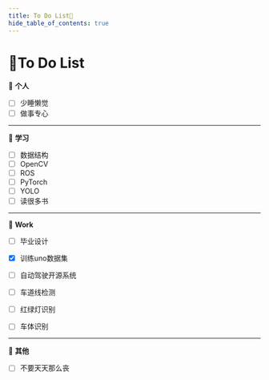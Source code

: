 ```yaml
---
title: To Do List🎯
hide_table_of_contents: true
---
```

# 🎯To Do List

🐽 **个人**
- [ ] 少睡懒觉
- [ ] 做事专心

---

📝 **学习**
- [ ] 数据结构
- [ ] OpenCV
- [ ] ROS
- [ ] PyTorch
- [ ] YOLO
- [ ] 读很多书

---

👔 **Work**
- [ ] 毕业设计
- [x] 训练uno数据集
- [ ] 自动驾驶开源系统
- [ ] 车道线检测
- [ ] 红绿灯识别
- [ ] 车体识别


---

👾 **其他**
- [ ] 不要天天那么丧


